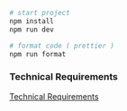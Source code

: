 ```bash
# start project
npm install
npm run dev

# format code ( prettier )
npm run format
```
### Technical Requirements

[Technical Requirements](https://github.com/Ruliad-Engineering/react-test-task, "Link to technical Requirements")

